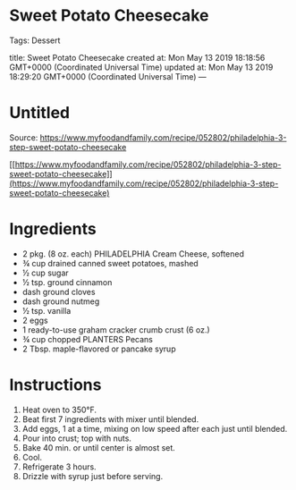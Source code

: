 # Sweet Potato Cheesecake

Tags: Dessert

title: Sweet Potato Cheesecake created at: Mon May 13 2019 18:18:56 GMT+0000 (Coordinated Universal Time) updated at: Mon May 13 2019 18:29:20 GMT+0000 (Coordinated Universal Time) —

# Untitled

Source: https://www.myfoodandfamily.com/recipe/052802/philadelphia-3-step-sweet-potato-cheesecake

[[https://www.myfoodandfamily.com/recipe/052802/philadelphia-3-step-sweet-potato-cheesecake]](https://www.myfoodandfamily.com/recipe/052802/philadelphia-3-step-sweet-potato-cheesecake)

# Ingredients

- 2 pkg. (8 oz. each) PHILADELPHIA Cream Cheese, softened
- ¾ cup drained canned sweet potatoes, mashed
- ½ cup sugar
- ½ tsp. ground cinnamon
- dash ground cloves
- dash ground nutmeg
- ½ tsp. vanilla
- 2 eggs
- 1 ready-to-use graham cracker crumb crust (6 oz.)
- ¾ cup chopped PLANTERS Pecans
- 2 Tbsp. maple-flavored or pancake syrup

# Instructions

1. Heat oven to 350°F.
2. Beat first 7 ingredients with mixer until blended.
3. Add eggs, 1 at a time, mixing on low speed after each just until blended.
4. Pour into crust; top with nuts.
5. Bake 40 min. or until center is almost set.
6. Cool.
7. Refrigerate 3 hours.
8. Drizzle with syrup just before serving.